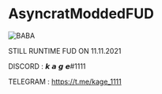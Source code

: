 # AsyncratModdedFUD
![BABA](https://user-images.githubusercontent.com/33943300/141243071-8e4c11dd-3226-4abd-8030-a6c78db031d1.gif)

STILL RUNTIME FUD ON 11.11.2021

DISCORD : 𝙠 𝙖 𝙜 𝙚#1111

TELEGRAM : https://t.me/kage_1111

